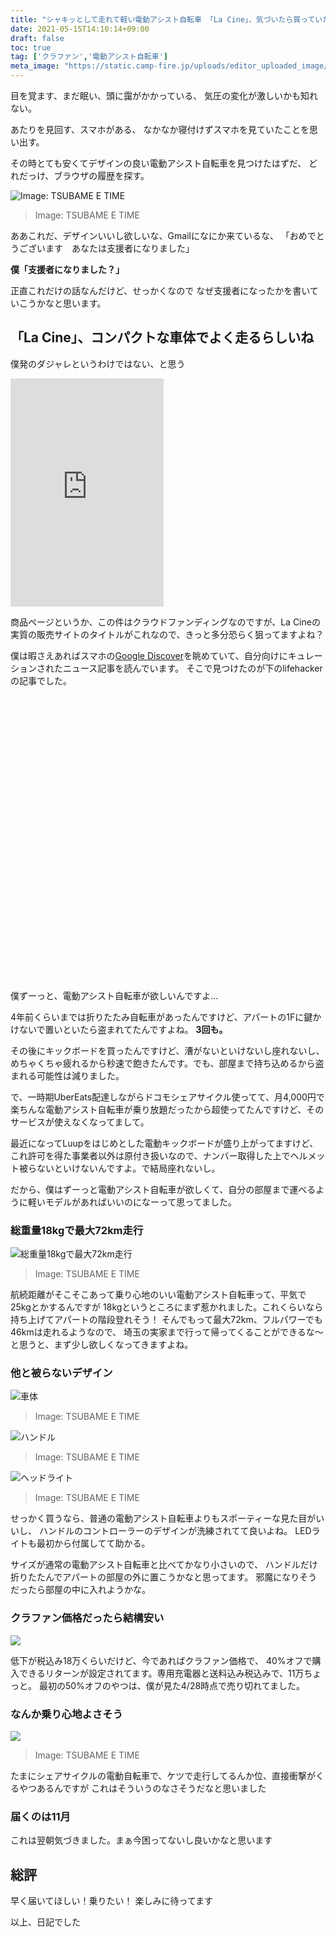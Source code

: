```yaml
---
title: "シャキッとして走れて軽い電動アシスト自転車 「La Cine」、気づいたら買っていた"
date: 2021-05-15T14:10:14+09:00
draft: false
toc: true
tag: ['クラファン','電動アシスト自転車']
meta_image: "https://static.camp-fire.jp/uploads/editor_uploaded_image/image/1491986/LaCine_Image_Weight_3.jpg?ixlib=rails-2.1.4&fit=max&auto=format"
---
```

目を覚ます、まだ眠い、頭に靄がかかっている、
気圧の変化が激しいかも知れない。

あたりを見回す、スマホがある、
なかなか寝付けずスマホを見ていたことを思い出す。

その時とても安くてデザインの良い電動アシスト自転車を見つけたはずだ、
どれだっけ、ブラウザの履歴を探す。

![Image: TSUBAME E TIME](https://static.camp-fire.jp/uploads/project_version/image/650521/841ca477-c434-434a-8567-f468999dd716.jpg?ixlib=rails-2.1.4&auto=format&w=1024)
>Image: TSUBAME E TIME

ああこれだ、デザインいいし欲しいな、Gmailになにか来ているな、
「おめでとうございます　あなたは支援者になりました」

**僕「支援者になりました？」**

<!--more-->

正直これだけの話なんだけど、せっかくなので
なぜ支援者になったかを書いていこうかなと思います。
 
## 「La Cine」、コンパクトな車体でよく走るらしいね
僕発のダジャレというわけではない、と思う

<iframe frameborder="0" height="365" scrolling="no" src="https://camp-fire.jp/projects/414822/widget" width="245"></iframe>

商品ページというか、この件はクラウドファンディングなのですが、La Cineの実質の販売サイトのタイトルがこれなので、きっと多分恐らく狙ってますよね？
<br>

僕は暇さえあればスマホの[Google Discover](https://ja.wikipedia.org/wiki/Google_Discover)を眺めていて、自分向けにキュレーションされたニュース記事を読んでいます。
そこで見つけたのが下のlifehackerの記事でした。

<div class="iframely-embed"><div class="iframely-responsive" style="padding-bottom: 66.6667%; padding-top: 120px;"><a href="https://www.lifehacker.jp/2021/04/233548-campfire-lacine.html" data-iframely-url="//cdn.iframe.ly/9eZMn4d"></a></div></div><script async src="//cdn.iframe.ly/embed.js" charset="utf-8"></script>

僕ずーっと、電動アシスト自転車が欲しいんですよ…

4年前くらいまでは折りたたみ自転車があったんですけど、アパートの1Fに鍵かけないで置いといたら盗まれてたんですよね。 **3回も。** 

その後にキックボードを買ったんですけど、漕がないといけないし座れないし、めちゃくちゃ疲れるから秒速で飽きたんです。でも、部屋まで持ち込めるから盗まれる可能性は減りました。

で、一時期UberEats配達しながらドコモシェアサイクル使ってて、月4,000円で楽ちんな電動アシスト自転車が乗り放題だったから超使ってたんですけど、そのサービスが使えなくなってまして。

最近になってLuupをはじめとした電動キックボードが盛り上がってますけど、これ許可を得た事業者以外は原付き扱いなので、ナンバー取得した上でヘルメット被らないといけないんですよ。で結局座れないし。

だから、僕はずーっと電動アシスト自転車が欲しくて、自分の部屋まで運べるように軽いモデルがあればいいのになーって思ってました。

### 総重量18kgで最大72km走行
![総重量18kgで最大72km走行](https://static.camp-fire.jp/uploads/editor_uploaded_image/image/1463415/LaCine_Image_Mode_2.jpg?ixlib=rails-2.1.4&fit=max&auto=format)
>Image: TSUBAME E TIME

航続距離がそこそこあって乗り心地のいい電動アシスト自転車って、平気で25kgとかするんですが
18kgというところにまず惹かれました。これくらいなら持ち上げてアパートの階段登れそう！
そんでもって最大72km、フルパワーでも46kmは走れるようなので、
埼玉の実家まで行って帰ってくることができるな～と思うと、まず少し欲しくなってきますよね。

### 他と被らないデザイン
![車体](https://static.camp-fire.jp/uploads/editor_uploaded_image/image/1491986/LaCine_Image_Weight_3.jpg?ixlib=rails-2.1.4&fit=max&auto=format)
>Image: TSUBAME E TIME

![ハンドル](https://static.camp-fire.jp/uploads/editor_uploaded_image/image/1463152/LaCine_Image_Display_2.jpg?ixlib=rails-2.1.4&fit=max&auto=format)
>Image: TSUBAME E TIME

![ヘッドライト](https://static.camp-fire.jp/uploads/editor_uploaded_image/image/1463161/LaCine_Image_LED_2.jpg?ixlib=rails-2.1.4&fit=max&auto=format)
>Image: TSUBAME E TIME

せっかく買うなら、普通の電動アシスト自転車よりもスポーティーな見た目がいいし、
ハンドルのコントローラーのデザインが洗練されてて良いよね。
LEDライトも最初から付属してて助かる。

サイズが通常の電動アシスト自転車と比べてかなり小さいので、
ハンドルだけ折りたたんでアパートの部屋の外に置こうかなと思ってます。
邪魔になりそうだったら部屋の中に入れようかな。

### クラファン価格だったら結構安い
![](https://user-images.githubusercontent.com/76581368/118351789-dbaaea80-b598-11eb-8868-742b1fd72e41.png)

低下が税込み18万くらいだけど、今であればクラファン価格で、
40%オフで購入できるリターンが設定されてます。専用充電器と送料込み税込みで、11万ちょっと。
最初の50%オフのやつは、僕が見た4/28時点で売り切れてました。

### なんか乗り心地よさそう

![](https://static.camp-fire.jp/uploads/editor_uploaded_image/image/1463154/LaCine_Image_Shock_2.jpg?ixlib=rails-2.1.4&fit=max&auto=format)
>Image: TSUBAME E TIME

たまにシェアサイクルの電動自転車で、ケツで走行してるんか位、直接衝撃がくるやつあるんですが
これはそういうのなさそうだなと思いました

### 届くのは11月
これは翌朝気づきました。まぁ今困ってないし良いかなと思います

## 総評
早く届いてほしい！乗りたい！
楽しみに待ってます

以上、日記でした